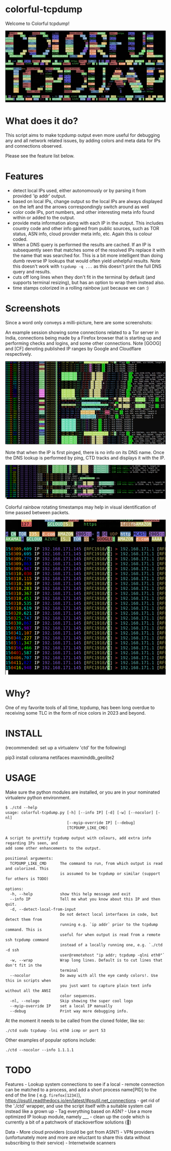 # colorful-tcpdump

Welcome to Colorful tcpdump!

![Colorful Tcpdump logo](ctd-logo-cropped.png)

# What does it do?

This script aims to make tcpdump output even more useful for debugging any and all network related issues, by adding colors and meta data for IPs and connections observed.

Please see the feature list below.

# Features

- detect local IPs used, either autonomously or by parsing it from provided 'ip addr' output.
- based on local IPs, change output so the local IPs are always displayed on the left and the arrows correspondingly switch around as well
- color code IPs, port numbers, and other interesting meta info found within or added to the output.
- provide meta information along with each IP in the output. This includes country code and other info gained from public sources, such as TOR status, ASN info, cloud provider meta info, etc. Again this is colour coded.
- When a DNS query is performed the results are cached. If an IP is subsequently seen that matches some of the resolved IPs replace it with the name that was searched for. This is a bit more intelligent than doing dumb reverse IP lookups that would often yield unhelpful results. Note this doesn't work with `tcpdump -q ...` as this doesn't print the full DNS query and results.
- cuts off long lines when they don't fit in the terminal by default (and supports terminal resizing), but has an option to wrap them instead also.
- time stamps colorized in a rolling rainbow just because we can :)

# Screenshots

Since a word only conveys a milli-picture, here are some screenshots:

An example session showing some connections related to a Tor server in India, connections being made by a Firefox browser that is starting up and performing checks and logins, and some other connections. Note [GOOG] and [CF] denoting published IP ranges by Google and Cloudflare respectively.

![Example session 1](example-firefox-session-starting-cropped.png)

Note that when the IP is first pinged, there is no info on its DNS name. Once the DNS lookup is performed by ping, CTD tracks and displays it with the IP.

![DNS resolution tracking](ctd-dns-c.cc-cropped.png)

Colorful rainbow rotating timestamps may help in visual identification of time passed between packets.

![Colorful timestamps](ctd-rainbow-timestamps-cropped.png)


# Why?

One of my favorite tools of all time, tcpdump, has been long overdue to receiving some TLC in the form of nice colors in 2023 and beyond.

# INSTALL

(recommended: set up a virtualenv 'ctd' for the following)

pip3 install colorama netifaces maxminddb_geolite2

# USAGE

Make sure the python modules are installed, or you are in your nominated virtualenv python environment.

```
$ ./ctd --help
usage: colorful-tcpdump.py [-h] [--info IP] [-d] [-w] [--nocolor] [-nl]
                           [--myip-override IP] [--debug]
                           [TCPDUMP_LIKE_CMD]

A script to prettify tcpdump output with colours, add extra info regarding IPs seen, and
add some other enhancements to the output.

positional arguments:
  TCPDUMP_LIKE_CMD      The command to run, from which output is read and colorized. This
                        is assumed to be tcpdump or similar (support for others is TODO)

options:
  -h, --help            show this help message and exit
  --info IP             Tell me what you know about this IP and then quit.
  -d, --detect-local-from-input
                        Do not detect local interfaces in code, but detect them from
                        running e.g. `ip addr` prior to the tcpdump command. This is
                        useful for when output is read from a remote ssh tcpdump command
                        instead of a locally running one, e.g. `./ctd -d ssh
						user@remotehost "ip addr; tcpdump -qlni eth0"`
  -w, --wrap            Wrap long lines. Default is to cut lines that don't fit in the
                        terminal
  --nocolor             Do away with all the eye candy colors!. Use this in scripts when
                        you just want to capture plain text info without all the ANSI
                        color sequences.
  -nl, --nologo         Skip showing the super cool logo
  --myip-override IP    set a local IP manually
  --debug               Print way more debugging info.

```

At the moment it needs to be called from the cloned folder, like so:

```
./ctd sudo tcpdump -lni eth0 icmp or port 53
```

Other examples of popular options include:

```
./ctd --nocolor --info 1.1.1.1
```



# TODO

Features
	- Lookup system connections to see if a local - remote connection can be matched to a process, and add a short process name[PID] to the end of the line ( e.g. `firefox[1234]`), https://psutil.readthedocs.io/en/latest/#psutil.net_connections
	- get rid of the './ctd' wrapper, and use the script itself with a suitable system call instead like a grown up
	- Tag everything based on ASN?
	- Use a more optimized IP lookup module, namely ___
	- clean up the code which is currently a bit of a patchwork of stackoverflow solutions (🙈)

Data
	- More cloud providers (could be got from ASN?)
	- VPN providers (unfortunately more and more are reluctant to share this data without subscribing to their service)
	- Internetwide scanners
